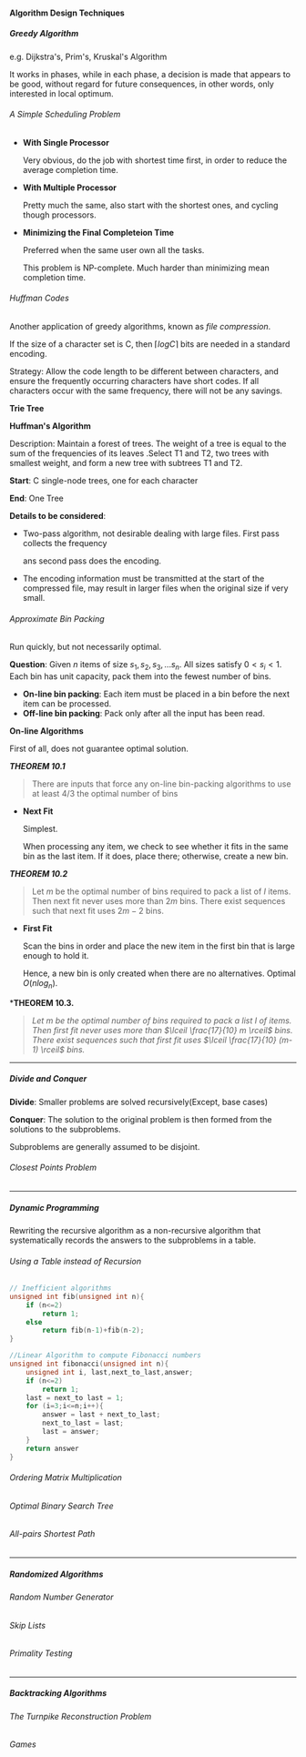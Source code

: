 #### Algorithm Design Techniques

##### Greedy Algorithm

e.g. Dijkstra's, Prim's, Kruskal's Algorithm

It works in phases, while in each phase, a decision is made that appears to be good, without regard for future consequences, in other words, only interested in local optimum.

###### A Simple Scheduling Problem

- **With Single Processor**

  Very obvious, do the job with shortest time first, in order to reduce the average completion time.

- **With Multiple Processor**

  Pretty much the same, also start with the shortest ones, and cycling though processors. 

- **Minimizing the Final Completeion Time**

  Preferred when the same user own all the tasks.

  This problem is NP-complete. Much harder than minimizing mean completion time.

###### Huffman Codes

Another application of greedy algorithms, known as *file compression*.

If the size of a character set is C, then $\lceil log C\rceil$ bits are needed in a standard encoding.

Strategy: Allow the code length to be different between characters, and ensure the frequently occurring characters have short codes. If all characters occur with the same frequency, there will not be any savings. 

**Trie Tree**



**Huffman's Algorithm**

Description: Maintain a forest of trees. The weight of a tree is equal to the sum of the frequencies of its leaves .Select T1 and T2, two trees with smallest weight, and form a new tree with subtrees T1 and T2.

**Start**: C single-node trees, one for each character

**End**: One Tree

**Details to be considered**:

- Two-pass algorithm, not desirable dealing with large files. First pass collects the frequency 

  ans second pass does the encoding.

- The encoding information must be transmitted at the start of the compressed file, may result in larger files when the original size if very small.

###### Approximate Bin Packing

Run quickly, but not necessarily optimal.

**Question**: Given $n$ items of size $s_1,s_2,s_3,...s_n$. All sizes satisfy $0<s_i<1$. Each bin has unit capacity, pack them into the fewest number of bins.

- **On-line bin packing**: Each item must be placed in a bin before the next item can be processed.
- **Off-line bin packing**: Pack only after all the input has been read.

**On-line Algorithms**

First of all, does not guarantee optimal solution.

***THEOREM 10.1***

> There are inputs that force any on-line bin-packing algorithms to use at least $4/3$ the optimal number of bins

- **Next Fit**

  Simplest.

  When processing any item, we check to see whether it fits in the same bin as the last item. If it does, place there; otherwise, create a new bin.

***THEOREM 10.2***

> Let $m$ be the optimal number of bins required to pack a list of $I$ items. Then next fit never uses more than $2m$ bins. There exist sequences such that next fit uses $2m-2$ bins.

- **First Fit**

  Scan the bins in order and place the new item in the first bin that is large enough to hold it.

  Hence, a new bin is only created when there are no alternatives. Optimal $O(n log_n)$.

***THEOREM 10.3.**

> *Let m be the optimal number of bins required to pack a list I of items. Then first fit never uses more than $\lceil \frac{17}{10} m \rceil$ bins. There exist sequences such that first fit uses $\lceil \frac{17}{10} (m-1) \rceil$ bins.*

---

##### Divide and Conquer

**Divide**: Smaller problems are solved recursively(Except, base cases)

**Conquer**: The solution to the original problem is then formed from the solutions to the subproblems.

Subproblems are generally assumed to be disjoint.

###### Closest Points Problem

___

##### Dynamic Programming

Rewriting the recursive algorithm as a non-recursive algorithm that systematically records the answers to the subproblems in a table.

###### Using a Table instead of Recursion

```c
// Inefficient algorithms
unsigned int fib(unsigned int n){
    if (n<=2)
      	return 1;
    else
        return fib(n-1)+fib(n-2);
}

//Linear Algorithm to compute Fibonacci numbers
unsigned int fibonacci(unsigned int n){
    unsigned int i, last,next_to_last,answer;
    if (n<=2)
        return 1;
    last = next_to last = 1;
    for (i=3;i<=n;i++){
        answer = last + next_to_last;
        next_to_last = last;
        last = answer;
    }
    return answer
}
```



###### Ordering Matrix Multiplication

###### Optimal Binary Search Tree

###### All-pairs Shortest Path

---

##### Randomized Algorithms

###### Random Number Generator

###### Skip Lists

###### Primality Testing

---

##### Backtracking Algorithms

###### The Turnpike Reconstruction Problem

###### Games